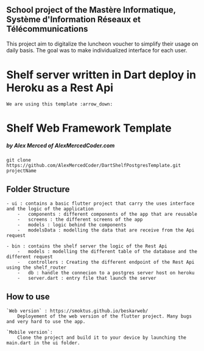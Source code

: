 ## School project of the **Mastère Informatique, Système d'Information Réseaux et Télécommunications**

This project aim to digitalize the luncheon voucher to simplify their usage on daily basis.
The goal was to make individualized interface for each user.

# Shelf server written in Dart deploy in Heroku as a Rest Api

`We are using this template :arrow_down:`

# Shelf Web Framework Template

##### by Alex Merced of AlexMercedCoder.com

`git clone https://github.com/AlexMercedCoder/DartShelfPostgresTemplate.git projectName`

## Folder Structure

    - ui : contains a basic flutter project that carry the uses interface and the logic of the application
        -   components : different components of the app that are reusable
        -   screens : the different screens of the app
        -   models : logic behind the components
        -   modelsData : modelling the data that are receive from the Api request

    - bin : contains the shelf server the logic of the Rest Api
        -   models : modelling the different table of the database and the different request
        -   controllers : Creating the different endpoint of the Rest Api using the shelf_router
        -   db : handle the connecion to a postgres server host on heroku
        -   server.dart : entry file that launch the server

## How to use

    `Web version` : https://smoktus.github.io/beskarweb/
        Deployement of the web version of the flutter project. Many bugs and very hard to use the app.

    `Mobile version`:
        Clone the project and build it to your device by launching the main.dart in the ui folder.
